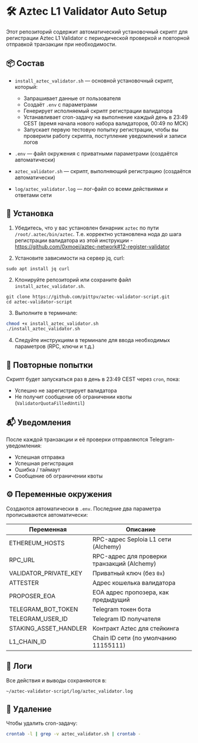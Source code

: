 # 🛠️ Aztec L1 Validator Auto Setup

Этот репозиторий содержит автоматический установочный скрипт для регистрации Aztec L1 Validator с периодической проверкой и повторной отправкой транзакции при необходимости.

## 📦 Состав

* `install_aztec_validator.sh` — основной установочный скрипт, который:

  * Запрашивает данные от пользователя
  * Создаёт `.env` с параметрами
  * Генерирует исполняемый скрипт регистрации валидатора
  * Устанавливает cron-задачу на выполнение каждый день в 23:49 CEST (время начала нового набора валидаторов, 00:49 по МСК)
  * Запускает первую тестовую попытку регистрации, чтобы вы проверили работу скрипта, поступление уведомлений и записи логов

* `.env` — файл окружения с приватными параметрами (создаётся автоматически)

* `aztec_validator.sh` — скрипт, выполняющий регистрацию (создаётся автоматически)

* `log/aztec_validator.log` — лог-файл со всеми действиями и ответами сети

## 🚀 Установка

1. Убедитесь, что у вас установлен бинарник `aztec` по пути `/root/.aztec/bin/aztec`. Т.е. корректно установлена нода до шага регистрации валидатора из этой инструкции - https://github.com/0xmoei/aztec-network#12-register-validator

2. Установите зависимости на сервер jq, curl: 

```
sudo apt install jq curl
```

2. Клонируйте репозиторий или сохраните файл `install_aztec_validator.sh`.

```
git clone https://github.com/pittpv/aztec-validator-script.git
cd aztec-validator-script
```

3. Выполните в терминале:

```bash
chmod +x install_aztec_validator.sh
./install_aztec_validator.sh
```

4. Следуйте инструкциям в терминале для ввода необходимых параметров (RPC, ключи и т.д.)

## 🔁 Повторные попытки

Скрипт будет запускаться раз в день в 23:49 CEST через `cron`, пока:

* Успешно не зарегистрирует валидатора
* Не получит сообщение об ограничении квоты (`ValidatorQuotaFilledUntil`)

## 📬 Уведомления

После каждой транзакции и её проверки отправляются Telegram-уведомления:

* Успешная отправка
* Успешная регистрация
* Ошибка / таймаут
* Сообщение об ограничении квоты

## ⚙️ Переменные окружения

Создаются автоматически в `.env`. Последние два параметра прописываются автоматически:

| Переменная              | Описание                                    |
| ----------------------- | ------------------------------------------- |
| ETHEREUM\_HOSTS         | RPC-адрес Seploia L1 сети (Alchemy)         |
| RPC\_URL                | RPC-адрес для проверки транзакций (Alchemy) |
| VALIDATOR\_PRIVATE\_KEY | Приватный ключ (без `0x`)                   |
| ATTESTER                | Адрес кошелька валидатора                   |
| PROPOSER\_EOA           | EOA адрес пропозера, как предыдущий         |
| TELEGRAM\_BOT\_TOKEN    | Telegram токен бота                         |
| TELEGRAM\_USER\_ID      | Telegram ID получателя                      |
| STAKING\_ASSET\_HANDLER | Контракт Aztec для стейкинга                |
| L1\_CHAIN\_ID           | Chain ID сети (по умолчанию 11155111)       |

## 📄 Логи

Все действия и выводы сохраняются в:

```
~/aztec-validator-script/log/aztec_validator.log
```

## 🧹 Удаление

Чтобы удалить cron-задачу:

```bash
crontab -l | grep -v aztec_validator.sh | crontab -
```

